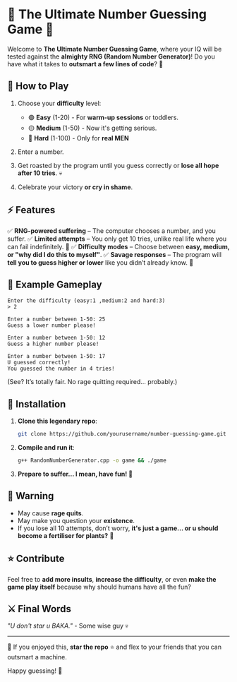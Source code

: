 # 🔢 The Ultimate Number Guessing Game 🎯

Welcome to **The Ultimate Number Guessing Game**, where your IQ will be tested against the **almighty RNG (Random Number Generator)**! Do you have what it takes to **outsmart a few lines of code**? 🤔

## 🚀 How to Play
1. Choose your **difficulty** level:
   - 🟢 **Easy** (1-20) - For **warm-up sessions** or toddlers.
   - 🟡 **Medium** (1-50) - Now it's getting serious.
   - 🔴 **Hard** (1-100) - Only for **real MEN** 

2. Enter a number.
3. Get roasted by the program until you guess correctly or **lose all hope after 10 tries**. 💀
4. Celebrate your victory **or cry in shame**.

## ⚡ Features
✅ **RNG-powered suffering** – The computer chooses a number, and you suffer.
✅ **Limited attempts** – You only get 10 tries, unlike real life where you can fail indefinitely. 🫠
✅ **Difficulty modes** – Choose between **easy, medium, or "why did I do this to myself"**.
✅ **Savage responses** – The program will **tell you to guess higher or lower** like you didn’t already know. 🫡

## 🤖 Example Gameplay
```
Enter the difficulty (easy:1 ,medium:2 and hard:3)
> 2

Enter a number between 1-50: 25
Guess a lower number please!

Enter a number between 1-50: 12
Guess a higher number please!

Enter a number between 1-50: 17
U guessed correctly!
You guessed the number in 4 tries!
```
(See? It’s totally fair. No rage quitting required... probably.)

## 💾 Installation
1. **Clone this legendary repo**:
   ```sh
   git clone https://github.com/yourusername/number-guessing-game.git
   ```
2. **Compile and run it**:
   ```sh
   g++ RandomNumberGenerator.cpp -o game && ./game
   ```
3. **Prepare to suffer... I mean, have fun! 🎉**

## 🛑 Warning
- May cause **rage quits**.
- May make you question your **existence**.
- If you lose all 10 attempts, don’t worry, **it's just a game... or u should become a fertiliser for plants?** 👀

## ⭐ Contribute
Feel free to **add more insults**, **increase the difficulty**, or even **make the game play itself** because why should humans have all the fun?

## ⚔️ Final Words
_"U don't star u BAKA."_ - Some wise guy 💀

---
💖 If you enjoyed this, **star the repo** ⭐ and flex to your friends that you can outsmart a machine.

Happy guessing! 🎲

